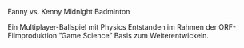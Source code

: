Fanny vs. Kenny
Midnight Badminton

Ein Multiplayer-Ballspiel mit Physics
Entstanden im Rahmen der ORF-Filmproduktion ”Game Science”
Basis zum Weiterentwickeln.
